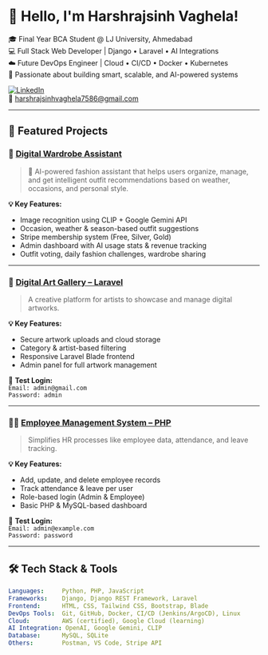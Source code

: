# 👋 Hello, I'm Harshrajsinh Vaghela!

🎓 Final Year BCA Student @ LJ University, Ahmedabad  
💻 Full Stack Web Developer | Django • Laravel • AI Integrations  
☁️ Future DevOps Engineer | Cloud • CI/CD • Docker • Kubernetes  
📌 Passionate about building smart, scalable, and AI-powered systems  

[![LinkedIn](https://img.shields.io/badge/LinkedIn-blue?logo=linkedin&style=flat&labelColor=blue)](https://www.linkedin.com/in/harshrajsinh-vaghela-a38bba300/)  
📧 harshrajsinhvaghela7586@gmail.com

---

## 🚀 Featured Projects

### 🧠 [Digital Wardrobe Assistant](https://github.com/harshrajsinhvaghela7586/digital-wardrobe-assistant)

> 🧥 AI-powered fashion assistant that helps users organize, manage, and get intelligent outfit recommendations based on weather, occasions, and personal style.

**💡 Key Features:**
- Image recognition using CLIP + Google Gemini API
- Occasion, weather & season-based outfit suggestions
- Stripe membership system (Free, Silver, Gold)
- Admin dashboard with AI usage stats & revenue tracking
- Outfit voting, daily fashion challenges, wardrobe sharing

---

### 🎨 [Digital Art Gallery – Laravel](https://github.com/harshrajsinhvaghela7586/Digital-Art-Gallery-Laravel)

> A creative platform for artists to showcase and manage digital artworks.

**💡 Key Features:**
- Secure artwork uploads and cloud storage
- Category & artist-based filtering
- Responsive Laravel Blade frontend
- Admin panel for full artwork management

🔐 **Test Login:**  
`Email: admin@gmail.com`  
`Password: admin`

---

### 👨‍💼 [Employee Management System – PHP](https://github.com/harshrajsinhvaghela7586/Employee-Management-System-PHP)

> Simplifies HR processes like employee data, attendance, and leave tracking.

**💡 Key Features:**
- Add, update, and delete employee records
- Track attendance & leave per user
- Role-based login (Admin & Employee)
- Basic PHP & MySQL-based dashboard

🔐 **Test Login:**  
`Email: admin@example.com`  
`Password: password`

---

## 🛠️ Tech Stack & Tools

```yaml
Languages:     Python, PHP, JavaScript
Frameworks:    Django, Django REST Framework, Laravel
Frontend:      HTML, CSS, Tailwind CSS, Bootstrap, Blade
DevOps Tools:  Git, GitHub, Docker, CI/CD (Jenkins/ArgoCD), Linux
Cloud:         AWS (certified), Google Cloud (learning)
AI Integration: OpenAI, Google Gemini, CLIP
Database:      MySQL, SQLite
Others:        Postman, VS Code, Stripe API

